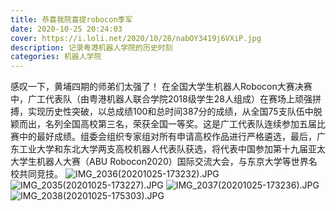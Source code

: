 ```yaml
---
title: 恭喜我院喜提robocon季军
date: 2020-10-25 20:24:03
cover: https://i.loli.net/2020/10/28/nabOY3419j6VXiP.jpg
description: 记录粤港机器人学院的历史时刻
categories: 机器人学院
---
```

感叹一下，黄埔四期的师弟们太强了！
在全国大学生机器人Robocon大赛决赛中，广工代表队（由粤港机器人联合学院2018级学生28人组成）在赛场上顽强拼搏，实现历史性突破，以总成绩100和总时间387分的成绩，从全国75支队伍中脱颖而出，名列全国高校第三名，荣获全国一等奖。这是广工代表队连续参加五届比赛中的最好成绩。组委会组织专家组对所有申请高校作品进行严格遴选，最后，广东工业大学和东北大学两支高校机器人代表队获选，将代表中国参加第十九届亚太大学生机器人大赛（ABU Robocon2020）国际交流大会，与东京大学等世界名校共同竞技。
![IMG_2036(20201025-173232).JPG](https://i.loli.net/2020/10/28/4wcHJYexWjCNntv.jpg)
![IMG_2035(20201025-173227).JPG](https://i.loli.net/2020/10/28/s8aQZdUOGvESXhi.jpg)
![IMG_2037(20201025-173236).JPG](https://i.loli.net/2020/10/28/Jej6459Zwlzo2Sd.jpg)
![IMG_2038(20201025-175303).JPG](https://i.loli.net/2020/10/28/EDKgj6d9O4wIBYq.jpg)

